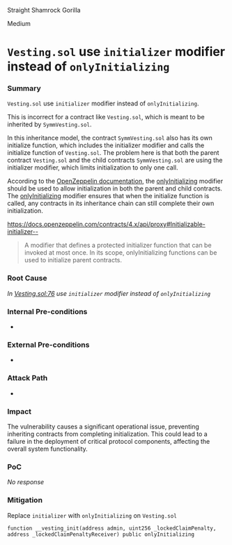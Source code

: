 Straight Shamrock Gorilla

Medium

# `Vesting.sol` use `initializer` modifier instead of `onlyInitializing`

### Summary

`Vesting.sol` use `initializer` modifier instead of `onlyInitializing`. 

This is incorrect for a contract like `Vesting.sol`, which is meant to be inherited by `SymmVesting.sol`. 

In this inheritance model, the contract `SymmVesting.sol` also has its own initialize function, which includes the initializer modifier and calls the initialize function of `Vesting.sol`. The problem here is that both the parent contract `Vesting.sol` and the child contracts `SymmVesting.sol` are using the initializer modifier, which limits initialization to only one call.

According to the [OpenZeppelin documentation](https://docs.openzeppelin.com/contracts/4.x/api/proxy#Initializable-initializer--), the [onlyInitializing](https://docs.openzeppelin.com/contracts/4.x/api/proxy#Initializable-onlyInitializing--) modifier should be used to allow initialization in both the parent and child contracts. The  [onlyInitializing](https://docs.openzeppelin.com/contracts/4.x/api/proxy#Initializable-onlyInitializing--) modifier ensures that when the initialize function is called, any contracts in its inheritance chain can still complete their own initialization.

https://docs.openzeppelin.com/contracts/4.x/api/proxy#Initializable-initializer--

> A modifier that defines a protected initializer function that can be invoked at most once. In its scope, onlyInitializing functions can be used to initialize parent contracts.
>

### Root Cause

*In [Vesting.sol:76](https://github.com/sherlock-audit/2025-03-symm-io-stacking/blob/main/token/contracts/vesting/Vesting.sol#L76) use `initializer` modifier instead of `onlyInitializing`*

### Internal Pre-conditions

-

### External Pre-conditions

-

### Attack Path

-

### Impact

The vulnerability causes a significant operational issue, preventing inheriting contracts from completing initialization. This could lead to a failure in the deployment of critical protocol components, affecting the overall system functionality.

### PoC

_No response_

### Mitigation

Replace `initializer` with `onlyInitializing` on `Vesting.sol`

```solidity
function __vesting_init(address admin, uint256 _lockedClaimPenalty, address _lockedClaimPenaltyReceiver) public onlyInitializing
```